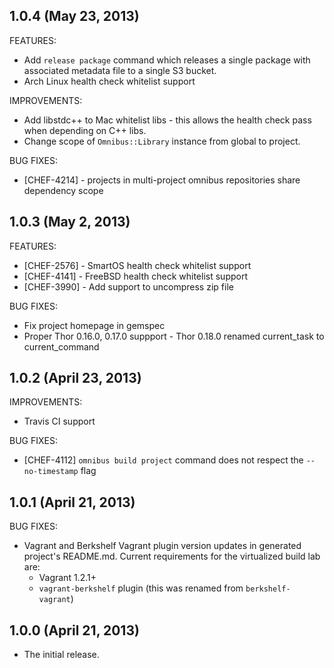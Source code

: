 ## 1.0.4 (May 23, 2013)

FEATURES:

* Add `release package` command which releases a single package with associated 
  metadata file to a single S3 bucket.
* Arch Linux health check whitelist support

IMPROVEMENTS:

* Add libstdc++ to Mac whitelist libs - this allows the health check pass when 
  depending on C++ libs.
* Change scope of `Omnibus::Library` instance from global to project.

BUG FIXES:

* [CHEF-4214] - projects in multi-project omnibus repositories share dependency scope


## 1.0.3 (May 2, 2013)

FEATURES:

* [CHEF-2576] - SmartOS health check whitelist support
* [CHEF-4141] - FreeBSD health check whitelist support
* [CHEF-3990] - Add support to uncompress zip file

BUG FIXES:

* Fix project homepage in gemspec
* Proper Thor 0.16.0, 0.17.0 suppport - Thor 0.18.0 renamed current_task to
  current_command

## 1.0.2 (April 23, 2013)

IMPROVEMENTS:

* Travis CI support

BUG FIXES:

* [CHEF-4112] `omnibus build project` command does not respect the
  `--no-timestamp` flag

## 1.0.1 (April 21, 2013)

BUG FIXES:

* Vagrant and Berkshelf Vagrant plugin version updates in generated project's
  README.md. Current requirements for the virtualized build lab are:
  * Vagrant 1.2.1+
  * `vagrant-berkshelf` plugin (this was renamed from `berkshelf-vagrant`)

## 1.0.0 (April 21, 2013)

* The initial release.
